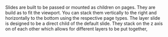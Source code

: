Slides are built to be passed or mounted as children on pages. They are build as to fit the viewport. You can stack them vertically to the right and horizontally to the bottom using the respective page types. The layer slide is designed to be a direct child of the default slide. They stack on the z axis on of each other which allows for different layers to be put together,